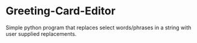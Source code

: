 # Greeting-Card-Editor
Simple python program that replaces select words/phrases in a string with user supplied replacements.

